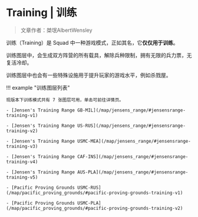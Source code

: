 # Training | 训练

> 文章作者：桀氓AlbertWensley

训练（Training）是 Squad 中一种游戏模式，正如其名，它**仅仅用于训练**。

训练图层中，会生成双方阵营的所有载具，解除兵种限制，拥有无限的兵力票，无复活冷却。

训练图层中也会有一些特殊设施用于提升玩家的游戏水平，例如杀戮屋。

!!! example "训练图层列表"

    现版本下训练模式共有 7 张图层可用，单击可前往详情页。

    - [Jensen's Training Range GB-MIL](/map/jensens_range/#jensensrange-training-v1)

    - [Jensen's Training Range US-RUS](/map/jensens_range/#jensensrange-training-v2)

    - [Jensen's Training Range USMC-MEA](/map/jensens_range/#jensensrange-training-v3)

    - [Jensen's Training Range CAF-INS](/map/jensens_range/#jensensrange-training-v4)

    - [Jensen's Training Range AUS-PLA](/map/jensens_range/#jensensrange-training-v5)

    - [Pacific Proving Grounds USMC-RUS](/map/pacific_proving_grounds/#pacific-proving-grounds-training-v1)

    - [Pacific Proving Grounds USMC-PLA](/map/pacific_proving_grounds/#pacific-proving-grounds-training-v2)